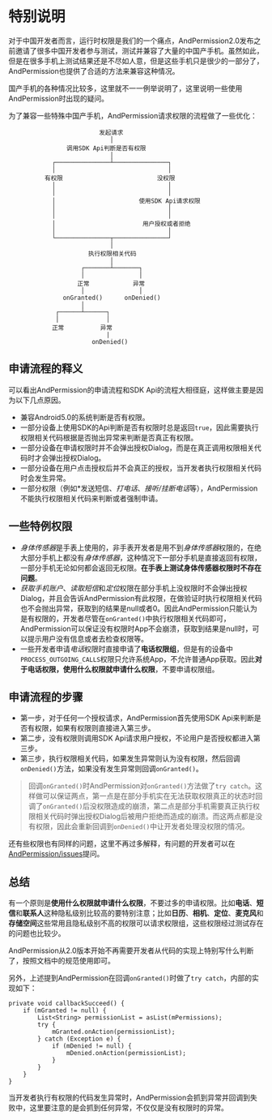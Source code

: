 # 特别说明

对于中国开发者而言，运行时权限是我们的一个痛点，AndPermission2.0发布之前邀请了很多中国开发者参与测试，测试并兼容了大量的中国产手机。虽然如此，但是在很多手机上测试结果还是不尽如人意，但是这些手机只是很少的一部分了，AndPermission也提供了合适的方法来兼容这种情况。

国产手机的各种情况比较多，这里就不一一例举说明了，这里说明一些使用AndPermission时出现的疑问。

为了兼容一些特殊中国产手机，AndPermission请求权限的流程做了一些优化：
```
						 发起请求
							│
				调用SDK Api判断是否有权限
				            │
			┌───────────────┴───────────────┐
			│                               │
	      有权限                          没权限
			│                               │
			│                               │
			│						使用SDK Api请求权限
			│                               │
			│                               │
			│						 用户授权或者拒绝
			│                               │
			└───────────────┬───────────────┘
							│
				      执行权限相关代码
                            │
				    ┌───────┴───────┐
                    │               │
				   正常            异常
                    │               │
               onGranted()      onDenied()
				    │
             ┌──────┴──────┐
             │             │
			正常          异常
			               |
					   onDenied()
```

## 申请流程的释义
可以看出AndPermission的申请流程和SDK Api的流程大相径庭，这样做主要是因为以下几点原因。

* 兼容Android5.0的系统判断是否有权限。
* 一部分设备上使用SDK的Api判断是否有权限时总是返回`true`，因此需要执行权限相关代码根据是否抛出异常来判断是否真正有权限。
* 一部分设备在申请权限时并不会弹出授权Dialog，而是在真正调用权限相关代码时才会弹出授权Dialog。
* 一部分设备在用户点击授权后并不会真正的授权，当开发者执行权限相关代码时会发生异常。
* 一部分权限（例如*发送短信、*打电话*、*接听/挂断电话*等），AndPermission不能执行权限相关代码来判断或者强制申请。

## 一些特例权限
* *身体传感器*是手表上使用的，非手表开发者是用不到*身体传感器*权限的，在绝大部分手机上都没有*身体传感器*，这种情况下一部分手机是直接返回有权限，一部分手机无论如何都会返回无权限。**在手表上测试身体传感器权限时不存在问题**。
* *获取手机账户*、*读取短信*和*定位*权限在部分手机上没权限时不会弹出授权Dialog，并且会告诉AndPermission有此权限，在做验证时执行权限相关代码也不会抛出异常，获取到的结果是null或者0。因此AndPermission只能认为是有权限的，开发者尽管在`onGranted()`中执行权限相关代码即可，AndPermission可以保证没有权限时App不会崩溃，获取到结果是null时，可以提示用户没有信息或者去检查权限等。
* 一些开发者申请*电话*权限时直接申请了**电话权限组**，但是有的设备中`PROCESS_OUTGOING_CALLS`权限只允许系统App，不允许普通App获取。因此**对于电话权限，使用什么权限就申请什么权限**，不要申请权限组。

## 申请流程的步骤
* 第一步，对于任何一个授权请求，AndPermission首先使用SDK Api来判断是否有权限，如果有权限则直接进入第三步。
* 第二步，没有权限则调用SDK Api请求用户授权，不论用户是否授权都进入第三步。
* 第三步，执行权限相关代码，如果发生异常则认为没有权限，然后回调`onDenied()`方法，如果没有发生异常则回调`onGranted()`。

> 回调`onGranted()`时AndPermission对`onGranted()`方法做了`try catch`。这样做可以保证两点，第一点是在部分手机实在无法获取权限真正的状态时回调了`onGranted()`后没权限造成的崩溃，第二点是部分手机需要真正执行权限相关代码时弹出授权Dialog后被用户拒绝而造成的崩溃。而这两点都是没有权限，因此会重新回调到`onDenied()`中让开发者处理没权限的情况。

还有些权限也有同样的问题，这里不再过多解释，有问题的开发者可以在[AndPermission/issues](https://github.com/yanzhenjie/AndPermission/issues)提问。

## 总结
有一个原则是**使用什么权限就申请什么权限**，不要过多的申请权限。比如**电话**、**短信**和**联系人**这种隐私级别比较高的要特别注意；比如**日历**、**相机**、**定位**、**麦克风**和**存储空间**这些常用且隐私级别不高的权限可以请求权限组，这些权限经过测试存在的问题也比较少。

AndPermission从2.0版本开始不再需要开发者从代码的实现上特别写什么判断了，按照文档中的规范使用即可。

另外，上述提到AndPermission在回调`onGranted()`时做了`try catch`，内部的实现如下：
```
private void callbackSucceed() {
	if (mGranted != null) {
		List<String> permissionList = asList(mPermissions);
		try {
			mGranted.onAction(permissionList);
		} catch (Exception e) {
			if (mDenied != null) {
				mDenied.onAction(permissionList);
			}
		}
	}
}
```

当开发者执行有权限的代码发生异常时，AndPermission会抓到异常并回调到失败中，这里要注意的是会抓到任何异常，不仅仅是没有权限时的异常。